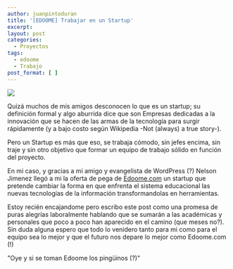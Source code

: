 ```yaml
---
author: juanpintoduran
title: '[EDOOME] Trabajar en un Startup'
excerpt:
layout: post
categories:
  - Proyectos
tags:
  - edoome
  - Trabajo
post_format: [ ]
---
```


[![][1]][1]

Quizá muchos de mis amigos desconocen lo que es un startup; su definición formal y algo aburrida dice que son Empresas dedicadas a la innovación que se hacen de las armas de la tecnología para surgir rápidamente (y a bajo costo según Wikipedia -Not (always) a true story-).

Pero un Startup es más que eso, se trabaja cómodo, sin jefes encima, sin traje y sin otro objetivo que formar un equipo de trabajo sólido en función del proyecto.

En mi caso, y gracias a mi amigo y evangelista de WordPress (?) Nelson Jimenez llegó a mi la oferta de pega de [Edoome.com][2] un startup que pretende cambiar la forma en que enfrenta el sistema educacional las nuevas tecnologías de la información transformandolas en herramientas.

Estoy recién encajandome pero escribo este post como una promesa de puras alegrías laboralmente hablando que se sumarán a las académicas y personales que poco a poco han aparecido en el camino (que meses no?). Sin duda alguna espero que todo lo venidero tanto para mi como para el equipo sea lo mejor y que el futuro nos depare lo mejor como Edoome.com (!)

"Oye y si se toman Edoome los pingüinos (?)"

 [1]: http://cabargas.com/images/edoome.png
 [2]: http://edoome.com